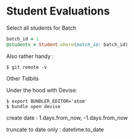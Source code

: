 # Student Evaluations

Select all students for Batch

```ruby
batch_id = 1
@students = Student.where(batch_id: batch_id)
```





Also rather handy :

```shell
$ git remote -v
```



Other Tidbits

Under the hood with Devise:

```shell
$ export BUNDLER_EDITOR='atom'
$ bundle open devise
```



create date :  1.days.from_now, -1.days.from_now

truncate to date only : datetime.to_date